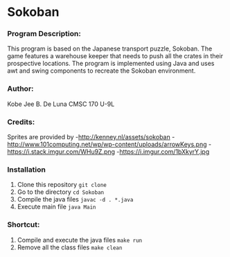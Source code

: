 # Sokoban

### Program Description:
This program is based on the Japanese transport puzzle, Sokoban. The game features a warehouse keeper that needs to push all the crates
in their prospective locations. The program is implemented using Java and uses awt and swing components to recreate the Sokoban
environment.

### Author:
Kobe Jee B. De Luna
CMSC 170 U-9L

### Credits:
Sprites are provided by -http://kenney.nl/assets/sokoban -http://www.101computing.net/wp/wp-content/uploads/arrowKeys.png -https://i.stack.imgur.com/WHu9Z.png -https://i.imgur.com/1bXkyrY.jpg

### Installation

1. Clone this repository `git clone`
2. Go to the directory `cd Sokoban`
3. Compile the java files `javac -d . *.java`
4. Execute main file `java Main`

### Shortcut:

1. Compile and execute the java files `make run`
2. Remove all the class files `make clean`
